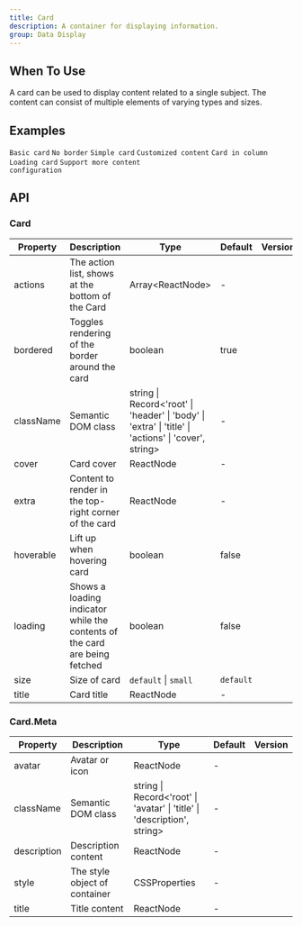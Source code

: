 ```yaml
---
title: Card
description: A container for displaying information.
group: Data Display
---
```


## When To Use

A card can be used to display content related to a single subject. The content can consist of multiple elements of varying types and sizes.

## Examples

<!-- prettier-ignore -->
<code src="./demo/basic.tsx">Basic card</code>
<code src="./demo/border-less.tsx" background="grey">No border</code>
<code src="./demo/simple.tsx">Simple card</code>
<code src="./demo/flexible-content.tsx">Customized content</code>
<code src="./demo/in-column.tsx" background="grey">Card in column</code>
<code src="./demo/loading.tsx">Loading card</code>
<code src="./demo/meta.tsx">Support more content configuration</code>

## API

### Card

| Property | Description | Type | Default | Version |
| --- | --- | --- | --- | --- |
| actions | The action list, shows at the bottom of the Card | Array&lt;ReactNode> | - |  |
| bordered | Toggles rendering of the border around the card | boolean | true |  |
| className | Semantic DOM class | string \| Record&lt;'root' \| 'header' \| 'body' \| 'extra' \| 'title' \| 'actions' \| 'cover', string> | - |  |
| cover | Card cover | ReactNode | - |  |
| extra | Content to render in the top-right corner of the card | ReactNode | - |  |
| hoverable | Lift up when hovering card | boolean | false |  |
| loading | Shows a loading indicator while the contents of the card are being fetched | boolean | false |  |
| size | Size of card | `default` \| `small` | `default` |  |
| title | Card title | ReactNode | - |  |

### Card.Meta

| Property | Description | Type | Default | Version |
| --- | --- | --- | --- | --- |
| avatar | Avatar or icon | ReactNode | - |  |
| className | Semantic DOM class | string \| Record&lt;'root' \| 'avatar' \| 'title' \| 'description', string> | - |  |
| description | Description content | ReactNode | - |  |
| style | The style object of container | CSSProperties | - |  |
| title | Title content | ReactNode | - |  |
